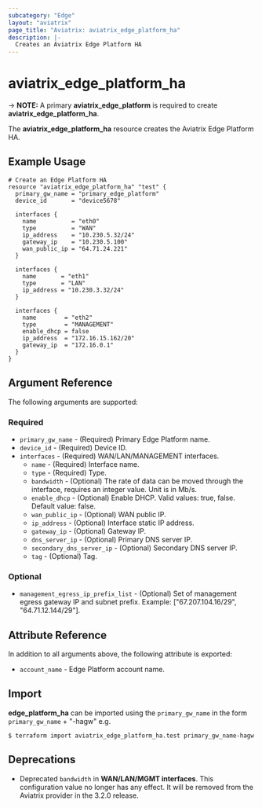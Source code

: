 ```yaml
---
subcategory: "Edge"
layout: "aviatrix"
page_title: "Aviatrix: aviatrix_edge_platform_ha"
description: |-
  Creates an Aviatrix Edge Platform HA
---
```


# aviatrix_edge_platform_ha

-> **NOTE:** A primary **aviatrix_edge_platform** is required to create **aviatrix_edge_platform_ha**.

The **aviatrix_edge_platform_ha** resource creates the Aviatrix Edge Platform HA.

## Example Usage

```hcl
# Create an Edge Platform HA
resource "aviatrix_edge_platform_ha" "test" {
  primary_gw_name = "primary_edge_platform"
  device_id       = "device5678"

  interfaces {
    name          = "eth0"
    type          = "WAN"
    ip_address    = "10.230.5.32/24"
    gateway_ip    = "10.230.5.100"
    wan_public_ip = "64.71.24.221"
  }

  interfaces {
    name       = "eth1"
    type       = "LAN"
    ip_address = "10.230.3.32/24"
  }

  interfaces {
    name        = "eth2"
    type        = "MANAGEMENT"
    enable_dhcp = false
    ip_address  = "172.16.15.162/20"
    gateway_ip  = "172.16.0.1"
  }
}
```

## Argument Reference

The following arguments are supported:

### Required
* `primary_gw_name` - (Required) Primary Edge Platform name.
* `device_id` - (Required) Device ID.
* `interfaces` - (Required) WAN/LAN/MANAGEMENT interfaces.
    * `name` - (Required) Interface name.
    * `type` - (Required) Type.
    * `bandwidth` - (Optional) The rate of data can be moved through the interface, requires an integer value. Unit is in Mb/s.
    * `enable_dhcp` - (Optional) Enable DHCP. Valid values: true, false. Default value: false.
    * `wan_public_ip` - (Optional) WAN public IP.
    * `ip_address` - (Optional) Interface static IP address.
    * `gateway_ip` - (Optional) Gateway IP.
    * `dns_server_ip` - (Optional) Primary DNS server IP.
    * `secondary_dns_server_ip` - (Optional) Secondary DNS server IP.
    * `tag` - (Optional) Tag.

### Optional
* `management_egress_ip_prefix_list` - (Optional) Set of management egress gateway IP and subnet prefix. Example: ["67.207.104.16/29", "64.71.12.144/29"].

## Attribute Reference

In addition to all arguments above, the following attribute is exported:

* `account_name` - Edge Platform account name.

## Import

**edge_platform_ha** can be imported using the `primary_gw_name` in the form `primary_gw_name` + "-hagw" e.g.

```
$ terraform import aviatrix_edge_platform_ha.test primary_gw_name-hagw
```

## Deprecations
* Deprecated ``bandwidth`` in **WAN/LAN/MGMT interfaces**. This configuration value no longer has any effect. It will be removed from the Aviatrix provider in the 3.2.0 release.